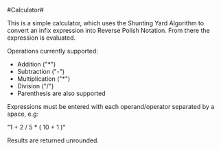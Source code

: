 #Calculator#

This is a simple calculator, which uses the Shunting Yard Algorithm to convert an infix expression into Reverse Polish Notation. From there the expression is evaluated.

Operations currently supported:
* Addition ("*")
* Subtraction ("-")
* Multiplication ("*")
* Division ("/")
* Parenthesis are also supported 

Expressions must be entered with each operand/operator separated by a space, e.g:

"1 + 2 / 5 * ( 10 + 1 )"

Results are returned unrounded.
